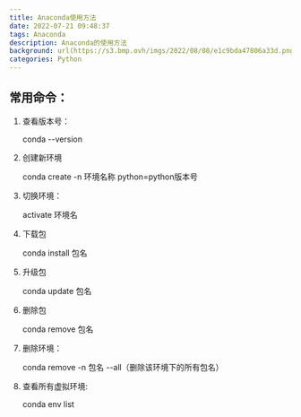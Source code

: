 ```yaml
---
title: Anaconda使用方法
date: 2022-07-21 09:48:37
tags: Anaconda
description: Anaconda的使用方法
background: url(https://s3.bmp.ovh/imgs/2022/08/08/e1c9bda47806a33d.png)
categories: Python
---
```


## 常用命令：

1. 查看版本号：

   conda --version

2. 创建新环境

   conda create -n 环境名称 python=python版本号

3. 切换环境：

   activate 环境名

4. 下载包

   conda install 包名

5. 升级包

   conda update 包名

6. 删除包

   conda remove 包名

7. 删除环境：

   conda remove -n 包名 --all（删除该环境下的所有包名）

8. 查看所有虚拟环境:

   conda env list